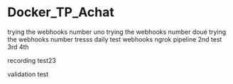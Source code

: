 # Docker_TP_Achat
trying the webhooks  number uno
trying the webhooks  number doué
trying the webhooks  number tresss
daily test webhooks ngrok pipeline 
2nd test
3rd
4th

recording test23

validation test 
